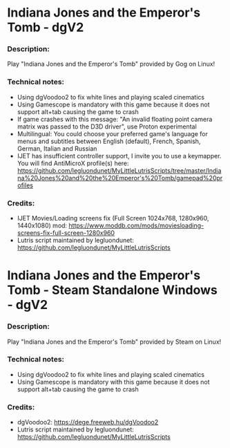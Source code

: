 # Indiana Jones and the Emperor's Tomb - dgV2
### Description:
Play "Indiana Jones and the Emperor's Tomb" provided by Gog on Linux!
### Technical notes:
- Using dgVoodoo2 to fix white lines and playing scaled cinematics
- Using Gamescope is mandatory with this game because it does not support alt+tab causing the game to crash
- If game crashes with this message: "An invalid floating point camera matrix was passed to the D3D driver", use Proton experimental
- Multilingual: You could choose your preferred game's language for menus and subtitles between English (default), French, Spanish, German, Italian and Russian
- IJET has insufficient controller support, I invite you to use a keymapper. You will find AntiMicroX profile(s) here:
https://github.com/legluondunet/MyLittleLutrisScripts/tree/master/Indiana%20Jones%20and%20the%20Emperor's%20Tomb/gamepad%20profiles
### Credits:
- IJET Movies/Loading screens fix (Full Screen 1024x768, 1280x960, 1440x1080) mod: https://www.moddb.com/mods/moviesloading-screens-fix-full-screen-1280x960
- Lutris script maintained by legluondunet: https://github.com/legluondunet/MyLittleLutrisScripts


# Indiana Jones and the Emperor's Tomb - Steam Standalone Windows - dgV2
### Description:
Play "Indiana Jones and the Emperor's Tomb" provided by Steam on Linux!
### Technical notes:
- Using dgVoodoo2 to fix white lines and playing scaled cinematics
- Using Gamescope is mandatory with this game because it does not support alt+tab causing the game to crash
### Credits:
- dgVoodoo2: https://dege.freeweb.hu/dgVoodoo2
- Lutris script maintained by legluondunet: https://github.com/legluondunet/MyLittleLutrisScripts

